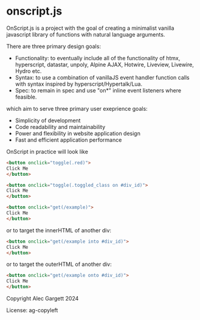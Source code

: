 # onscript.js

OnScript.js is a project with the goal of creating a minimalist vanilla javascript library of functions with natural language arguments.

There are three primary design goals:

* Functionality: to eventually include all of the functionality of htmx, hyperscript, datastar, unpoly, Alpine AJAX, Hotwire, Liveview, Livewire, Hydro etc.
* Syntax: to use a combination of vanillaJS event handler function calls with syntax inspired by hyperscript/Hypertalk/Lua.
* Spec: to remain in spec and use "on*" inline event listeners where feasible.

which aim to serve three primary user exeprience goals:

* Simplicity of development
* Code readability and maintainability
* Power and flexibility in website application design
* Fast and efficient application performance

OnScript in practice will look like

```html
<button onclick="toggle(.red)">
Click Me
</button>
```

```html
<button onclick="toggle(.toggled_class on #div_id)">
Click Me
</button>
```

```html
<button onclick="get(/example)">
Click Me
</button>
```

or to target the innerHTML of another div:

```html
<button onclick="get(/example into #div_id)">
Click Me
</button>
```

or to target the outerHTML of another div:

```html
<button onclick="get(/example onto #div_id)">
Click Me
</button>
```

Copyright Alec Gargett 2024

License: ag-copyleft

